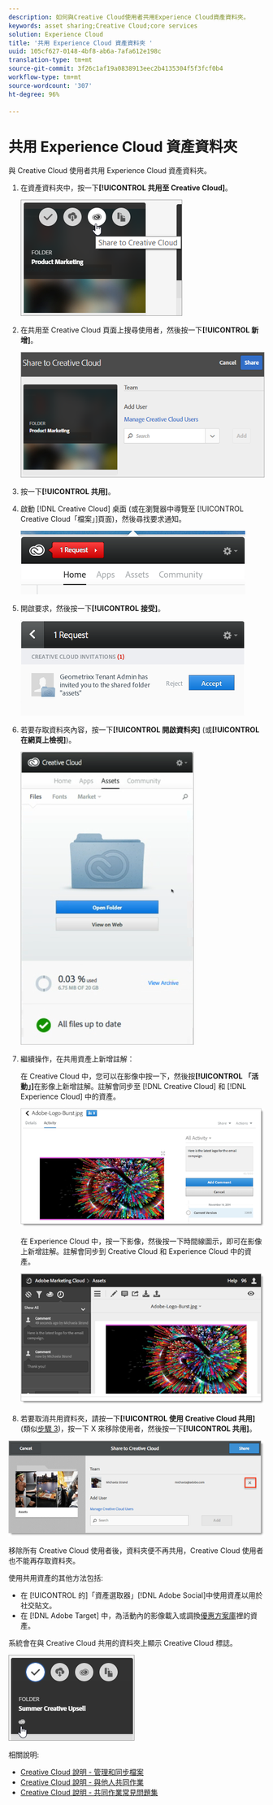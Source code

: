 ```yaml
---
description: 如何與Creative Cloud使用者共用Experience Cloud資產資料夾。
keywords: asset sharing;Creative Cloud;core services
solution: Experience Cloud
title: '共用 Experience Cloud 資產資料夾 '
uuid: 105cf627-0148-4bf8-ab6a-7afa612e198c
translation-type: tm+mt
source-git-commit: 3f26c1af19a0838913eec2b4135304f5f3fcf0b4
workflow-type: tm+mt
source-wordcount: '307'
ht-degree: 96%

---
```



# 共用 Experience Cloud 資產資料夾

與 Creative Cloud 使用者共用 Experience Cloud 資產資料夾。

1. 在資產資料夾中，按一下&#x200B;**[!UICONTROL 共用至 Creative Cloud]**。

   ![步驟結果](assets/asset-share-cc.png)
1. 在共用至 Creative Cloud 頁面上搜尋使用者，然後按一下&#x200B;**[!UICONTROL 新增]**。

   ![](assets/asset-share-cc-page.png)

1. 按一下&#x200B;**[!UICONTROL 共用]**。
1. 啟動 [!DNL Creative Cloud] 桌面 (或在瀏覽器中導覽至 [!UICONTROL Creative Cloud「檔案」]頁面)，然後尋找要求通知。

   ![](assets/cc_share_request.png)
1. 開啟要求，然後按一下&#x200B;**[!UICONTROL 接受]**。

   ![步驟結果](assets/cc_share_accept.png)
1. 若要存取資料夾內容，按一下&#x200B;**[!UICONTROL 開啟資料夾]** (或&#x200B;**[!UICONTROL 在網頁上檢視]**)。

   ![步驟結果](assets/creative_cloud_open_folder.png)
1. 繼續操作，在共用資產上新增註解：

   在 Creative Cloud 中，您可以在影像中按一下，然後按&#x200B;**[!UICONTROL 「活動」]**&#x200B;在影像上新增註解。註解會同步至 [!DNL Creative Cloud] 和 [!DNL Experience Cloud] 中的資產。

   ![](assets/asset_comment_cc.png)

   在 Experience Cloud 中，按一下影像，然後按一下時間線圖示，即可在影像上新增註解。註解會同步到 Creative Cloud 和 Experience Cloud 中的資產。

   ![](assets/asset_comment_mac.png)

1. 若要取消共用資料夾，請按一下&#x200B;**[!UICONTROL 使用 Creative Cloud 共用]** (類似[步驟 3](../experience-cloud-assets/t-share-creative-cloud.md#step_BA17CFA185284641A9B878BA29551996))，按一下 X 來移除使用者，然後按一下&#x200B;**[!UICONTROL 共用]**。

![](assets/asset_remove_user.png)

移除所有 Creative Cloud 使用者後，資料夾便不再共用，Creative Cloud 使用者也不能再存取資料夾。

使用共用資產的其他方法包括:

* 在 [!UICONTROL  的]「資產選取器」[!DNL Adobe Social]中使用資產以用於社交貼文。
* 在 [!DNL Adobe Target] 中，為活動內的影像載入或調換[優惠方案庫](https://docs.adobe.com/help/zh-Hant/target/using/experiences/offers/manage-content.html)裡的資產。

系統會在與 Creative Cloud 共用的資料夾上顯示 Creative Cloud 標誌。

![](assets/asset-cc-logo.png)

相關說明:

* [Creative Cloud 說明 - 管理和同步檔案](https://helpx.adobe.com/tw/creative-cloud/help/sync-creative-cloud-files.html)
* [Creative Cloud 說明 - 與他人共同作業](https://helpx.adobe.com/tw/creative-cloud/help/collaboration.html)
* [Creative Cloud 說明 - 共同作業常見問題集](https://helpx.adobe.com/tw/creative-cloud/help/collaboration-faq.html)
